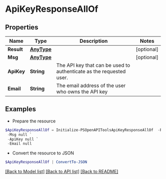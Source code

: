 # ApiKeyResponseAllOf
## Properties

Name | Type | Description | Notes
------------ | ------------- | ------------- | -------------
**Result** | [**AnyType**](.md) |  | [optional] 
**Msg** | [**AnyType**](.md) |  | [optional] 
**ApiKey** | **String** | The API key that can be used to authenticate as the requested user.  | 
**Email** | **String** | The email address of the user who owns the API key  | 

## Examples

- Prepare the resource
```powershell
$ApiKeyResponseAllOf = Initialize-PSOpenAPIToolsApiKeyResponseAllOf  -Result null `
 -Msg null `
 -ApiKey null `
 -Email null
```

- Convert the resource to JSON
```powershell
$ApiKeyResponseAllOf | ConvertTo-JSON
```

[[Back to Model list]](../README.md#documentation-for-models) [[Back to API list]](../README.md#documentation-for-api-endpoints) [[Back to README]](../README.md)

